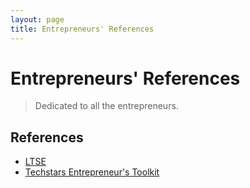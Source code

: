 ```yaml
---
layout: page
title: Entrepreneurs' References
---
```


# Entrepreneurs' References

> Dedicated to all the entrepreneurs.

## References

- [LTSE](https://ltse.com/tools/)
- [Techstars Entrepreneur's Toolkit](https://toolkit.techstars.com)

